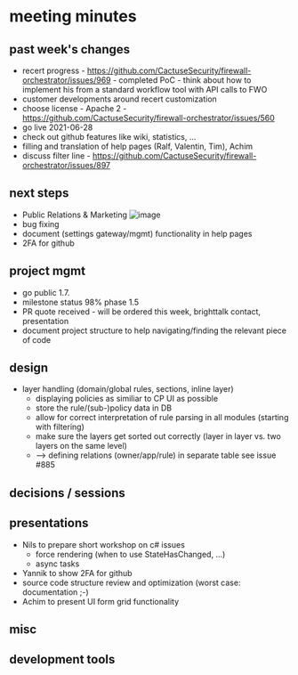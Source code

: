 # meeting minutes

## past week's changes
- recert progress - https://github.com/CactuseSecurity/firewall-orchestrator/issues/969 - completed PoC - think about how to implement his from a standard workflow tool with API calls to FWO
- customer developments around recert customization
- choose license - Apache 2 - https://github.com/CactuseSecurity/firewall-orchestrator/issues/560
- go live 2021-06-28
- check out github features like wiki, statistics, ...
- filling and translation of help pages (Ralf, Valentin, Tim), Achim
- discuss filter line - <https://github.com/CactuseSecurity/firewall-orchestrator/issues/897>

## next steps
- Public Relations & Marketing
  ![image](https://user-images.githubusercontent.com/19877770/122717551-0826e600-d26c-11eb-98b8-b22d8e35a16a.png)
- bug fixing
- document (settings gateway/mgmt) functionality in help pages
- 2FA for github

## project mgmt
- go public 1.7.
- milestone status 98% phase 1.5
- PR quote received - will be ordered this week, brighttalk contact, presentation
- document project structure to help navigating/finding the relevant piece of code 

## design
- layer handling (domain/global rules, sections, inline layer)
  - displaying policies as similiar to CP UI as possible
  - store the rule/(sub-)policy data in DB
  - allow for correct interpretation of rule parsing in all modules (starting with filtering)
  - make sure the layers get sorted out correctly (layer in layer vs. two layers on the same level)
  - --> defining relations (owner/app/rule) in separate table see issue #885

## decisions / sessions

## presentations
- Nils to prepare short workshop on c# issues
  - force rendering (when to use StateHasChanged, ...)
  - async tasks
- Yannik to show 2FA for github
- source code structure review and optimization (worst case: documentation ;-)
- Achim to present UI form grid functionality
  
## misc
## development tools
